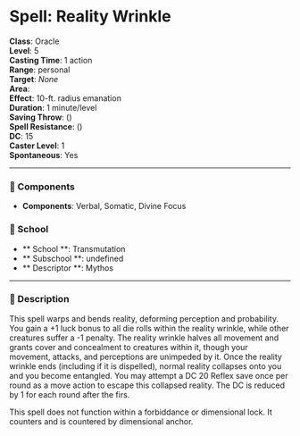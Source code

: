 
# Spell: Reality Wrinkle
**Class**: Oracle  
**Level**: 5  
**Casting Time**: 1 action  
**Range**: personal  
**Target**: _None_  
**Area**:   
**Effect**: 10-ft. radius emanation  
**Duration**: 1 minute/level  
**Saving Throw**:  ()  
**Spell Resistance**:  ()  
**DC**: 15  
**Caster Level**: 1  
**Spontaneous**: Yes

---

### 🔮 Components
- **Components**: Verbal, Somatic, Divine Focus

### 🏫 School
- ** School **: Transmutation
- ** Subschool **: undefined
- ** Descriptor **: Mythos
---

### 📜 Description
This spell warps and bends reality, deforming perception and probability. You gain a +1 luck bonus to all die rolls within the reality wrinkle, while other creatures suffer a -1 penalty. The reality wrinkle halves all movement and grants cover and concealment to creatures within it, though your movement, attacks, and perceptions are unimpeded by it. Once the reality wrinkle ends (including if it is dispelled), normal reality collapses onto you and you become entangled. You may attempt a DC 20 Reflex save once per round as a move action to escape this collapsed reality. The DC is reduced by 1 for each round after the firs.

This spell does not function within a forbiddance or dimensional lock. It counters and is countered by dimensional anchor.
